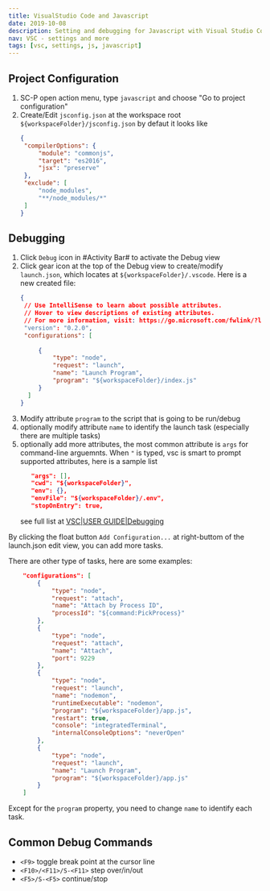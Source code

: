 ```yaml
---
title: VisualStudio Code and Javascript
date: 2019-10-08
description: Setting and debugging for Javascript with Visual Studio Code.
nav: VSC - settings and more
tags: [vsc, settings, js, javascript]
---
```


## Project Configuration
1. SC-P open action menu, type ```javascript``` and choose "Go to project configuration"
1. Create/Edit ``jsconfig.json`` at the workspace root ``${workspaceFolder}/jsconfig.json``
   by defaut it looks like
   ```json
   {
    "compilerOptions": {
        "module": "commonjs",
        "target": "es2016",
        "jsx": "preserve"
    },
    "exclude": [
        "node_modules",
        "**/node_modules/*"
    ]
   }
   ```

## Debugging
1. Click ``Debug`` icon in #Activity Bar# to activate the Debug view
1. Click gear icon at the top of the Debug view to create/modify ``launch.json``,
   which locates at ``${workspaceFolder}/.vscode``.
   Here is a new created file:
   ```json
   {
    // Use IntelliSense to learn about possible attributes.
    // Hover to view descriptions of existing attributes.
    // For more information, visit: https://go.microsoft.com/fwlink/?linkid=830387
    "version": "0.2.0",
    "configurations": [
        
        {
            "type": "node",
            "request": "launch",
            "name": "Launch Program",
            "program": "${workspaceFolder}/index.js"
        }
     ]
   }
   ```
1. Modify attribute ``program`` to the script that is going to be run/debug
1. optionally modify attribute ``name`` to identify the launch task (especially there are multiple tasks)
1. optionally add more attributes, the most common attribute is ``args`` for command-line arguemnts.
   When ``"`` is typed, vsc is smart to prompt supported attributes, here is a sample list
   ```json
      "args": [],
      "cwd": "${workspaceFolder}",
      "env": {},
      "envFile": "${workspaceFolder}/.env",
      "stopOnEntry": true,
   ```
   see full list at [VSC|USER GUIDE|Debugging](https://code.visualstudio.com/docs/editor/debugging#_launch-configurations)

By clicking the float button ``Add Configuration...`` at right-buttom of the launch.json edit view, you can add more tasks.

There are other type of tasks, here are some examples:
```json
    "configurations": [
        {
            "type": "node",
            "request": "attach",
            "name": "Attach by Process ID",
            "processId": "${command:PickProcess}"
        },
        {
            "type": "node",
            "request": "attach",
            "name": "Attach",
            "port": 9229
        },
        {
            "type": "node",
            "request": "launch",
            "name": "nodemon",
            "runtimeExecutable": "nodemon",
            "program": "${workspaceFolder}/app.js",
            "restart": true,
            "console": "integratedTerminal",
            "internalConsoleOptions": "neverOpen"
        },
        {
            "type": "node",
            "request": "launch",
            "name": "Launch Program",
            "program": "${workspaceFolder}/app.js"
        }
    ]
```

Except for the ``program`` property, you need to change ``name`` to identify each task.



## Common Debug Commands

* ``<F9>`` toggle break point at the cursor line
* ``<F10>/<F11>/S-<F11>`` step over/in/out
* ``<F5>/S-<F5>`` continue/stop